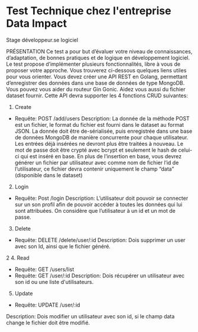 <h1>Test Technique chez l'entreprise Data Impact</h1>
Stage développeur.se logiciel

PRÉSENTATION
Ce test a pour but d’évaluer votre niveau de connaissances, d’adaptation, de bonnes pratiques
et de logique en développement logiciel. Le test propose d’implémenter plusieurs
fonctionnalités, libre à vous de proposer votre approche.
Vous trouverez ci-dessous quelques liens utiles pour vous orienter.
Vous devez créer une API REST en Golang, permettant d’enregistrer des données dans une
base de données de type MongoDB. Vous pouvez vous aider du routeur Gin Gonic. Aidez
vous aussi du fichier dataset fournir.
Cette API devra supporter les 4 fonctions CRUD suivantes:
1. Create
- Requête: POST /add/users
Description: La donnée de la méthode POST est un fichier, le format du fichier est
fourni dans le dataset au format JSON. La donnée doit être de-sérialisée, puis enregistrée dans
une base de données MongoDB de manière concurrente pour chaque utilisateur. Les entrées
déjà insérées ne devront plus être traitées à nouveau. Le mot de passe doit être crypté avec
bcrypt et seulement le hash de celui-ci qui est inséré en base.
En plus de l’insertion en base, vous devrez générer un fichier par utilisateur avec comme nom
de fichier l’id de l’utilisateur, ce fichier devra contenir uniquement le champ “data” (disponible
dans le dataset)
2. Login
- Requête: Post /login
Description: L’utilisateur doit pouvoir se connecter sur un son profil afin de pouvoir accéder à
toutes les données qui lui sont attribuées. On considère que l’utilisateur à un id et un mot de
passe.

3. Delete
- Requête: DELETE /delete/user/:id
Description: Dois supprimer un user avec son Id, ainsi que le fichier généré.

2
4. Read
- Requête: GET /users/list
- Requête: GET /user/:id
Description: Dois récupérer un utilisateur avec son id ou une liste d&#39;utilisateurs.
5. Update
- Requête: UPDATE /user/:id

Description: Dois modifier un utilisateur avec son id, si le champ data change le fichier
doit être modifié.
